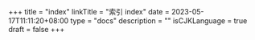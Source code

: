 +++
title = "index"
linkTitle = "索引 index"
date = 2023-05-17T11:11:20+08:00
type = "docs"
description = ""
isCJKLanguage = true
draft = false
+++